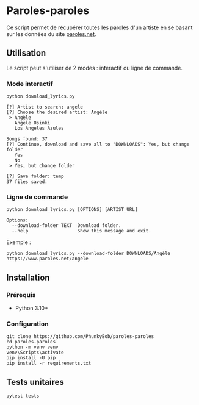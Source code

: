 # Paroles-paroles

Ce script permet de récupérer toutes les paroles d'un artiste en se basant sur les données du site [paroles.net](https://www.paroles.net). 

## Utilisation
Le script peut s'utiliser de 2 modes : interactif ou ligne de commande.
### Mode interactif
```
python download_lyrics.py
```
```
[?] Artist to search: angele
[?] Choose the desired artist: Angèle
 > Angèle
   Angèle Osinki
   Los Angeles Azules

Songs found: 37
[?] Continue, download and save all to "DOWNLOADS": Yes, but change folder
   Yes
   No
 > Yes, but change folder

[?] Save folder: temp
37 files saved.
```

### Ligne de commande
```
python download_lyrics.py [OPTIONS] [ARTIST_URL]

Options:
  --download-folder TEXT  Download folder.
  --help                  Show this message and exit.
```

Exemple : 
```
python download_lyrics.py --download-folder DOWNLOADS/Angèle https://www.paroles.net/angele
```

## Installation
### Prérequis
- Python 3.10+

### Configuration
```
git clone https://github.com/PhunkyBob/paroles-paroles
cd paroles-paroles
python -m venv venv
venv\Scripts\activate
pip install -U pip
pip install -r requirements.txt
```

## Tests unitaires
```
pytest tests
```
